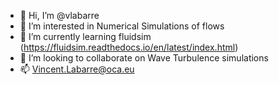 - 👋 Hi, I’m @vlabarre
- 👀 I’m interested in Numerical Simulations of flows
- 🌱 I’m currently learning fluidsim (https://fluidsim.readthedocs.io/en/latest/index.html)
- 💞️ I’m looking to collaborate on Wave Turbulence simulations
- 📫 Vincent.Labarre@oca.eu

<!---
vlabarre/vlabarre is a ✨ special ✨ repository because its `README.md` (this file) appears on your GitHub profile.
You can click the Preview link to take a look at your changes.
--->
